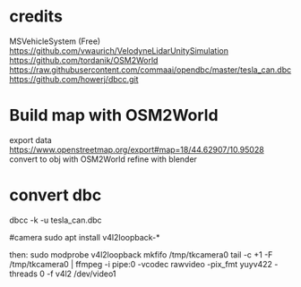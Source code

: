 # credits
MSVehicleSystem (Free)
https://github.com/vwaurich/VelodyneLidarUnitySimulation
https://github.com/tordanik/OSM2World
https://raw.githubusercontent.com/commaai/opendbc/master/tesla_can.dbc
https://github.com/howerj/dbcc.git

# Build map with OSM2World
export data
https://www.openstreetmap.org/export#map=18/44.62907/10.95028
convert to obj with OSM2World
refine with blender

# convert dbc
dbcc -k -u tesla_can.dbc

#camera
sudo apt install v4l2loopback-* 

then:
sudo modprobe v4l2loopback
mkfifo /tmp/tkcamera0
tail -c +1 -F /tmp/tkcamera0 | ffmpeg -i pipe:0 -vcodec rawvideo -pix_fmt yuyv422 -threads 0 -f v4l2 /dev/video1
